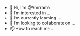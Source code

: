 - 👋 Hi, I’m @Amrrama
- 👀 I’m interested in ...
- 🌱 I’m currently learning ...
- 💞️ I’m looking to collaborate on ...
- 📫 How to reach me ...

<!---
Amrrama/Amrrama is a ✨ special ✨ repository because its `README.md` (this file) appears on your GitHub profile.
You can click the Preview link to take a look at your changes.
--->
